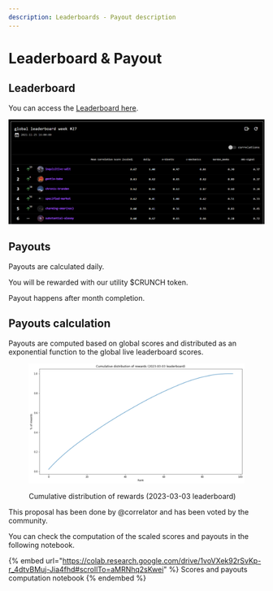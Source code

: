 ```yaml
---
description: Leaderboards - Payout description
---
```


# Leaderboard & Payout

## Leaderboard

You can access the [Leaderboard here](https://tournament.crunchdao.com/global-leaderboard/).

![Example of Global Leaderboard](<../.gitbook/assets/image (23) (1) (1).png>)

## Payouts

Payouts are calculated daily.

You will be rewarded with our utility $CRUNCH token.

Payout happens after month completion.

## Payouts calculation

Payouts are computed based on global scores and distributed as an exponential function to the global live leaderboard scores.

<figure><img src="../.gitbook/assets/image (1) (2).png" alt=""><figcaption><p>Cumulative distribution of rewards (2023-03-03 leaderboard)</p></figcaption></figure>

This proposal has been done by @correlator and has been voted by the community.

You can check the computation of the scaled scores and payouts in the following notebook.

{% embed url="https://colab.research.google.com/drive/1voVXek92rSvKp-r_4dtvBMuj-Jia4fhd#scrollTo=aMRNhq2sKwei" %}
Scores and payouts computation notebook
{% endembed %}


